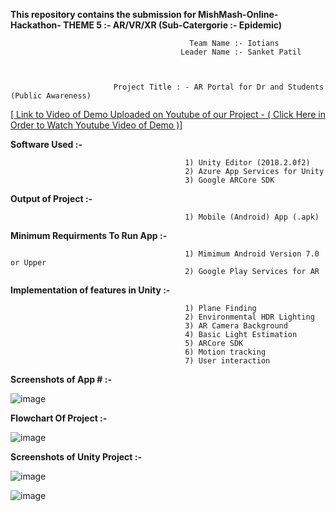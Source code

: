    
   **This repository contains the submission for MishMash-Online-Hackathon- THEME 5 :- AR/VR/XR (Sub-Catergorie :- Epidemic)**
                                          
                                            Team Name :- Iotians 
                                          Leader Name :- Sanket Patil
                


                           Project Title : - AR Portal for Dr and Students (Public Awareness)


 [[ Link to Video of Demo Uploaded on Youtube of our Project   -  ( Click Here in Order to Watch Youtube Video of Demo )]](https://www.youtube.com/watch?v=gjSRocOFcNU) 


                                
                               
**Software Used :-**
                                           
                                           1) Unity Editor (2018.2.0f2)
                                           2) Azure App Services for Unity                                      
                                           3) Google ARCore SDK
 
**Output of Project :-**
      
                                           1) Mobile (Android) App (.apk)
                                           
**Minimum Requirments To Run App :-**
                         
                                           1) Mimimum Android Version 7.0 or Upper
                                           2) Google Play Services for AR
                                           
**Implementation of features in Unity :-**

                                           1) Plane Finding	
                                           2) Environmental HDR Lighting	
                                           3) AR Camera Background	
                                           4) Basic Light Estimation	
                                           5) ARCore SDK
                                           6) Motion tracking
                                           7) User interaction
                      
                      
                      
**Screenshots of App # :-**


![image](https://github.com/sanket9006/MishMash-Online-Hackathon-AR_Portal_For_Dr_and_Students/blob/master/Assets/Prefabs/login1.png)

**Flowchart Of Project :-**

![image](https://github.com/sanket9006/MishMash-Online-Hackathon-AR_Portal_For_Dr_and_Students/blob/master/Assets/Prefabs/MishMash.jpg)



**Screenshots of Unity Project :-**



![image](https://github.com/sanket9006/MishMash-Online-Hackathon-AR_Portal_For_Dr_and_Students/blob/master/Assets/Prefabs/1.PNG)

![image](https://github.com/sanket9006/MishMash-Online-Hackathon-AR_Portal_For_Dr_and_Students/blob/master/Assets/Prefabs/2.PNG)

